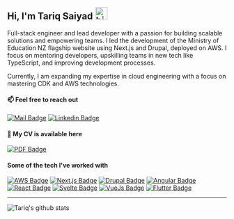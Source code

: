 ## Hi, I'm Tariq Saiyad <img src="https://user-images.githubusercontent.com/1303154/88677602-1635ba80-d120-11ea-84d8-d263ba5fc3c0.gif"  width="28px" alt="hi">

Full-stack engineer and lead developer with a passion for building scalable solutions and empowering teams. I led the development of the Ministry of Education NZ flagship website using Next.js and Drupal, deployed on AWS. I focus on mentoring developers, upskilling teams in new tech like TypeScript, and improving development processes. 

Currently, I am expanding my expertise in cloud engineering with a focus on mastering CDK and AWS technologies.

#### :mailbox: Feel free to reach out

[![Mail Badge](https://img.shields.io/badge/-tariqsaiyad-c0392b?style=flat&labelColor=c0392b&logo=gmail&logoColor=white)](mailto:tariqsaiyad98@gmail.com)
[![Linkedin Badge](https://img.shields.io/badge/-Tariq-0e76a8?style=flat&labelColor=0e76a8&logo=linkedin&logoColor=white)](https://www.linkedin.com/in/tariq-saiyad/)

#### :paperclip: My CV is available here

[![PDF Badge](https://img.shields.io/badge/-CV-BF0000?style=flat-square&labelColor=black&logo=files&logoColor=BF0000)](https://github.com/TariqSaiyad/TariqSaiyad/blob/master/cv/tariq-saiyad-cv.pdf)

#### Some of the tech I've worked with

[![AWS Badge](https://img.shields.io/badge/-AWS-232F3E?style=for-the-badge&labelColor=white&logo=amazonwebservices&logoColor=232F3E)](#)
[![Next.js Badge](https://img.shields.io/badge/-Next.js-black?style=for-the-badge&labelColor=white&logo=next.js&logoColor=black)](#)
[![Drupal Badge](https://img.shields.io/badge/-Drupal-0678BE?style=for-the-badge&labelColor=black&logo=drupal&logoColor=0678BE)](#)
[![Angular Badge](https://img.shields.io/badge/-Angular-0F0F11?style=for-the-badge&labelColor=white&logo=angular&logoColor=0F0F11)](#)
[![React Badge](https://img.shields.io/badge/-React-61DBFB?style=for-the-badge&labelColor=black&logo=react&logoColor=61DBFB)](#)
[![Svelte Badge](https://img.shields.io/badge/-Svelte-FF3E00?style=for-the-badge&labelColor=black&logo=svelte&logoColor=#FF3E00)](#)
[![VueJs Badge](https://img.shields.io/badge/-VueJs-4FC08D?style=for-the-badge&labelColor=black&logo=vue.js&logoColor=4FC08D)](#)
[![Flutter Badge](https://img.shields.io/badge/-Flutter-0d47a1?style=for-the-badge&labelColor=black&logo=flutter&logoColor=61DBFB)](#)

<hr></hr>

![Tariq's github stats](https://github-readme-stats.vercel.app/api?username=TariqSaiyad&count_private=true&theme=dracula&hide=contribs&show_icons=true&hide_rank=true)
